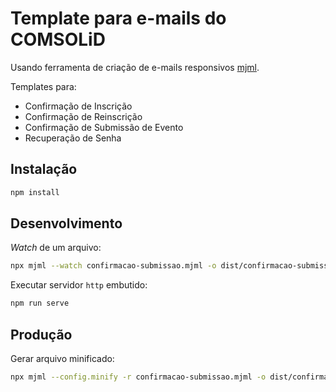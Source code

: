 # Template para e-mails do COMSOLiD

Usando ferramenta de criação de e-mails responsivos [mjml](https://mjml.io/).

Templates para:

* Confirmação de Inscrição
* Confirmação de Reinscrição
* Confirmação de Submissão de Evento
* Recuperação de Senha

## Instalação

```bash
npm install
```

## Desenvolvimento

_Watch_ de um arquivo:

```bash
npx mjml --watch confirmacao-submissao.mjml -o dist/confirmacao-submissao.html
```

Executar servidor `http` embutido:

```bash
npm run serve
```

## Produção

Gerar arquivo minificado:

```bash
npx mjml --config.minify -r confirmacao-submissao.mjml -o dist/confirmacao-submissao.html
```
